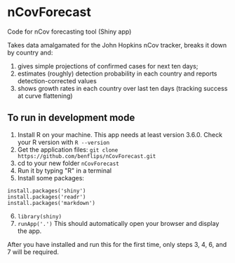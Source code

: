 # nCovForecast
Code for nCov forecasting tool (Shiny app)

Takes data amalgamated for the John Hopkins nCov tracker, breaks it down by country and:

1. gives simple projections of confirmed cases for next ten days;
2. estimates (roughly) detection probability in each country and reports detection-corrected values
3. shows growth rates in each country over last ten days (tracking success at curve flattening)

## To run in development mode

1. Install R on your machine.  This app needs at least version 3.6.0.  Check your R version with `R --version`
2. Get the application files: `git clone https://github.com/benflips/nCovForecast.git`
3. cd to your new folder `nCovForecast`
4. Run it by typing "R" in a terminal
5. Install some packages:
```
install.packages('shiny')
install.packages('readr')
install.packages('markdown')
```
6. `library(shiny)`
7. `runApp('.')`  This should automatically open your browser and display the app.

After you have installed and run this for the first time, only steps 3, 4, 6, and 7 will be required.
